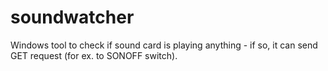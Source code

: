 # soundwatcher
Windows tool to check if sound card is playing anything - if so, it can send GET request (for ex. to SONOFF switch).
